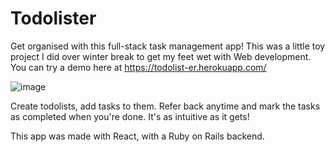 # Todolister 

Get organised with this full-stack task management app! This was a little toy project I did over winter break to get my feet wet with Web development. You can try a demo here at https://todolist-er.herokuapp.com/

![image](https://user-images.githubusercontent.com/77093722/167128126-3f8fb485-c991-459a-bf38-fd378c2eab78.png)

Create todolists, add tasks to them. Refer back anytime and mark the tasks as completed when you're done. It's as intuitive as it gets!

This app was made with React, with a Ruby on Rails backend.
